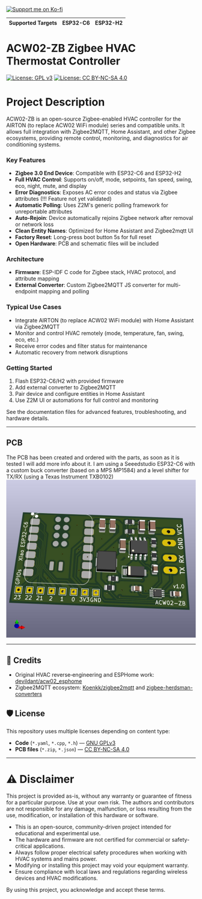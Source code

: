 [![Support me on Ko-fi](https://ko-fi.com/img/githubbutton_sm.svg)](https://ko-fi.com/Fabiancrg)



| Supported Targets | ESP32-C6 | ESP32-H2 |
| ----------------- |  -------- | -------- |

# ACW02-ZB Zigbee HVAC Thermostat Controller

[![License: GPL v3](https://img.shields.io/badge/Software-GPLv3-blue.svg)](./LICENSE)
[![License: CC BY-NC-SA 4.0](https://img.shields.io/badge/Hardware-CC%20BY--NC--SA%204.0-green.svg)](./LICENSE-hardware)

# Project Description
ACW02-ZB is an open-source Zigbee-enabled HVAC controller for the AIRTON (to replace ACW02 WiFi module) series and compatible units. It allows full integration with Zigbee2MQTT, Home Assistant, and other Zigbee ecosystems, providing remote control, monitoring, and diagnostics for air conditioning systems.

### Key Features
- **Zigbee 3.0 End Device**: Compatible with ESP32-C6 and ESP32-H2
- **Full HVAC Control**: Supports on/off, mode, setpoints, fan speed, swing, eco, night, mute, and display
- **Error Diagnostics**: Exposes AC error codes and status via Zigbee attributes (!!! Feature not yet validated)
- **Automatic Polling**: Uses Z2M's generic polling framework for unreportable attributes
- **Auto-Rejoin**: Device automatically rejoins Zigbee network after removal or network loss
- **Clean Entity Names**: Optimized for Home Assistant and Zigbee2mqtt UI
- **Factory Reset**: Long-press boot button 5s for full reset
- **Open Hardware**: PCB and schematic files will be included

### Architecture
- **Firmware**: ESP-IDF C code for Zigbee stack, HVAC protocol, and attribute mapping
- **External Converter**: Custom Zigbee2MQTT JS converter for multi-endpoint mapping and polling

### Typical Use Cases
- Integrate AIRTON (to replace ACW02 WiFi module) with Home Assistant via Zigbee2MQTT
- Monitor and control HVAC remotely (mode, temperature, fan, swing, eco, etc.)
- Receive error codes and filter status for maintenance
- Automatic recovery from network disruptions

### Getting Started
1. Flash ESP32-C6/H2 with provided firmware
2. Add external converter to Zigbee2MQTT
3. Pair device and configure entities in Home Assistant
4. Use Z2M UI or automations for full control and monitoring

See the documentation files for advanced features, troubleshooting, and hardware details.

---

## PCB

The PCB has been created and ordered with the parts, as soon as it is tested I will add more info about it.
I am using a Seeedstudio ESP32-C6 with a custom buck converter (based on a MPS MP1584) and a level shifter for TX/RX (using a Texas Instrument TXB0102)
![ACW02-ZB Render](./PCB/acw02_zb.jpg)

---

## 🙌 Credits

- Original HVAC reverse‑engineering and ESPHome work: [devildant/acw02_esphome](https://github.com/devildant/acw02_esphome)  
- Zigbee2MQTT ecosystem: [Koenkk/zigbee2mqtt](https://github.com/Koenkk/zigbee2mqtt) and [zigbee-herdsman-converters](https://github.com/Koenkk/zigbee-herdsman-converters)


## 🛡️ License

This repository uses multiple licenses depending on content type:

- **Code** (`*.yaml`, `*.cpp`, `*.h`) — [GNU GPLv3](./LICENSE)  
- **PCB files** (`*.zip`, `*.json`) — [CC BY-NC-SA 4.0](./LICENSE-hardware)

---

# ⚠️ Disclaimer

This project is provided as-is, without any warranty or guarantee of fitness for a particular purpose. Use at your own risk. The authors and contributors are not responsible for any damage, malfunction, or loss resulting from the use, modification, or installation of this hardware or software.

- This is an open-source, community-driven project intended for educational and experimental use.
- The hardware and firmware are not certified for commercial or safety-critical applications.
- Always follow proper electrical safety procedures when working with HVAC systems and mains power.
- Modifying or installing this project may void your equipment warranty.
- Ensure compliance with local laws and regulations regarding wireless devices and HVAC modifications.

By using this project, you acknowledge and accept these terms.




